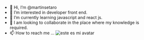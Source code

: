 - 👋 Hi, I’m @martinsetaro
- 👀 I’m interested in developer front end.
- 🌱 I’m currently learning javascript and react js.
- 💞️ I am looking to collaborate in the place where my knowledge is required.
- 📫 How to reach me ...
![este es mi avatar](http://lentesocialmagazine.com/wp-content/uploads/2019/10/avatar-user-computer-icons-software-developer-avatar-981c07f6af5d56836fa1c9825f4872a7.png)
<!---
martinsetaro/martinsetaro is a ✨ special ✨ repository because its `README.md` (this file) appears on your GitHub profile.
You can click the Preview link to take a look at your changes.
--->
